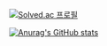 [![Solved.ac
프로필](http://mazassumnida.wtf/api/mini/generate_badge?boj=jeongdalma)](https://solved.ac/jeongdalma)

[![Anurag's GitHub stats](https://github-readme-stats.vercel.app/api?username=jeongcode)](https://github.com/jeongcode/github-readme-stats)

<!--
**jeongcode/jeongcode** is a ✨ _special_ ✨ repository because its `README.md` (this file) appears on your GitHub profile.

Here are some ideas to get you started:

- 🔭 I’m currently working on ...
- 🌱 I’m currently learning ...
- 👯 I’m looking to collaborate on ...
- 🤔 I’m looking for help with ...
- 💬 Ask me about ...
- 📫 How to reach me: ...
- 😄 Pronouns: ...
- ⚡ Fun fact: ...
-->

